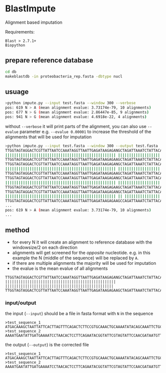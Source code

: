 # BlastImpute
Alignment based imputation

Requirements: 
```
Blast > 2.7.1+
Biopython
```

## prepare reference database

```bash
cd db
makeblastdb -in proteobacteria_rep.fasta -dbtype nucl 
```

## usuage

```bash
>python impute.py --input test.fasta --window 300 --verbose
pos: 619 N > A (mean alignment evalue: 3.73174e-79, 10 alignments)
pos: 677 N > G (mean alignment evalue: 2.86447e-85, 9 alignments)
pos: 941 N > G (mean alignment evalue: 4.6918e-22, 4 alignments)

```

without `--verbose` it will print parts of the alignment, you can also use `--evalue` parameter e.g. `--evalue 0.00001` to increase the threshold of the alignments that will be used for imputation

```bash
>python impute.py --input test.fasta --window 300 --output test.fasta
TTGGTAGTAGGACTCGTTATTAATCCAAATAGGTTAATTGAGATAAGAGANGCTAGATTAAATCTATTACAAATTAACGAAAATAAAAGCTATACGGATT
|||||||||||||||||||||||||||||||||||||||||||||||||| |||||||||||||||||||||||||||||||||||||||||||||||||
TTGGTAGTAGGACTCGTTATTAATCCAAATAGGTTAATTGAGATAAGAGAAGCTAGATTAAATCTATTACAAATTAACGAAAATAAAAGCTATACGGATT
TTGGTAGTAGGACTCGTTATTAATCCAAATAGGTTAATTGAGATAAGAGANGCTAGATTAAATCTATTACAAATTAACGAAAATAAAAGCTATACGGATT
|||||||||||||||||||||||||||||||||||||||||||||||||| |||||||||||||||||||||||||||||||||||||||||||||||||
TTGGTAGTAGGACTCGTTATTAATCCAAATAGGTTAATTGAGATAAGAGAAGCTAGATTAAATCTATTACAAATTAACGAAAATAAAAGCTATACGGATT
TTGGTAGTAGGACTCGTTATTAATCCAAATAGGTTAATTGAGATAAGAGANGCTAGATTAAATCTATTACAAATTAACGAAAATAAAAGCTATACGGATT
|||||||||||||||||||||||||||||||||||||||||||||||||| |||||||||||||||||||||||||||||||||||||||||||||||||
TTGGTAGTAGGACTCGTTATTAATCCAAATAGGTTAATTGAGATAAGAGAAGCTAGATTAAATCTATTACAAATTAACGAAAATAAAAGCTATACGGATT
TTGGTAGTAGGACTCGTTATTAATCCAAATAGGTTAATTGAGATAAGAGANGCTAGATTAAATCTATTACAAATTAACGAAAATAAAAGCTATACGGATT
|||||||||||||||||||||||||||||||||||||||||||||||||| || ||||||||||||||||||||||||||||||||||||||||||||||
TTGGTAGTAGGACTCGTTATTAATCCAAATAGGTTAATTGAGATAAGAGAAGCCAGATTAAATCTATTACAAATTAACGAAAATAAAAGCTATACGGATT
...
pos: 619 N > A (mean alignment evalue: 3.73174e-79, 10 alignments)
...
```

## method

- for every N it will create an alignment to reference database with the windowsize/2 on each direction
- alignments will get screened for the _opposite_ nucleotide. e.g. in this example the N (middle of the sequence) will be replaced by `A`.
- if there are multiple alignments the majority will be used for imputation
- the evalue is the mean evalue of all alignments

```
TTGGTAGTAGGACTCGTTATTAATCCAAATAGGTTAATTGAGATAAGAGANGCTAGATTAAATCTATTACAAATTAACGAAAATAAAAGCTATACGGATT
|||||||||||||||||||||||||||||||||||||||||||||||||| |||||||||||||||||||||||||||||||||||||||||||||||||
TTGGTAGTAGGACTCGTTATTAATCCAAATAGGTTAATTGAGATAAGAGAAGCTAGATTAAATCTATTACAAATTAACGAAAATAAAAGCTATACGGATT
```

### input/output

the input (`--input`) should be a file in fasta format with `N` in the sequence
```
>test_sequence_1
ATGACAAAGCTAATTATTCACTTAGTTTCAGACTCTTCCGTGCAAACTGCAAAATATACAGCAAATTCTGCCCTTGCACAATTTACTTCCGTAAAACCAAAATTATATCATTGGCCAATGATTAGAAATTTGGAATTGCTAAATGAAGTATTAAGTAAAATAGAATATAAACATGGGATANNATTATACACGATTGCCGATCAAGNACTCCGAAAAACTTTAACGAAANNNNGCTATGAATTAAAAATTCCATGTATTTCTGTAATAGGTAAAATTATTAAAGAAATGTCTGTTTTTTCAGGTATTGAAATAGAAAAAGAAATGGTGCGGA
>test_sequence_2
AAAATGAATATTGATGAAAATCCTAACACTCCTTCAGAATACGGTATTCGTAGTATTCCAACGATAATGTTATTTAAAAATGGTGAACAAAAAGATACTAAAATAGGTTTGCAACAAAAAAATTCTCTTTTAGATTGGATTAATAAATCTATTTAATATTTATTTTATGTCACTTAGCNNCCAAAAGTATTTATAGAGATAACTAATGGTTATGTTGAAGGTATTGATACTCATAAAAGAGCTCAAGGTTTAAAGCATTTCTTCTTGAAAAAAGGAGTCTCTCTTTCTCCAAATATACCTATATTAAACAATATTAATTTTTCTTGTTATGAGGGAGAAAAAATAGCTTTTATAGGGAGTAACGGTTCGGGAAAAAGTTCGTTTCTAAAGTTAATCGCC

```

the output (`--output`) is the corrected file

```
>test_sequence_1
ATGACAAAGCTAATTATTCACTTAGTTTCAGACTCTTCCGTGCAAACTGCAAAATATACAGCAAATTCTGCCCTTGCACAATTTACTTCCGTAAAACCAAAATTATATCATTGGCCAATGATTAGAAATTTGGAATTGCTAAATGAAGTATTAAGTAAAATAGAATATAAACATGGGATAGTATTATACACGATTGCCGATCAAGAACTCCGAAAAACTTTAACGAAATTTTGCTATGAATTAAAAATTCCATGTATTTCTGTAATAGGTAAAATTATTAAAGAAATGTCTGTTTTTTCAGGTATTGAAATAGAAAAAGAAATGGTGCGGA
>test_sequence_2
AAAATGAATATTGATGAAAATCCTAACACTCCTTCAGAATACGGTATTCGTAGTATTCCAACGATAATGTTATTTAAAAATGGTGAACAAAAAGATACTAAAATAGGTTTGCAACAAAAAAATTCTCTTTTAGATTGGATTAATAAATCTATTTAATATTTATTTTATGTCACTTAGCCTCCAAAAGTATTTATAGAGATAACTAATGGTTATGTTGAAGGTATTGATACTCATAAAAGAGCTCAAGGTTTAAAGCATTTCTTCTTGAAAAAAGGAGTCTCTCTTTCTCCAAATATACCTATATTAAACAATATTAATTTTTCTTGTTATGAGGGAGAAAAAATAGCTTTTATAGGGAGTAACGGTTCGGGAAAAAGTTCGTTTCTAAAGTTAATCGCC

```